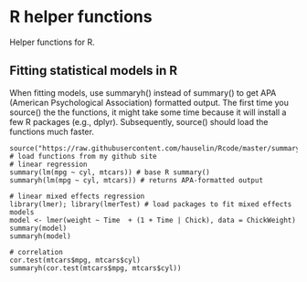 # R helper functions

Helper functions for R.

## Fitting statistical models in R

When fitting models, use summaryh() instead of summary() to get APA (American Psychological Association) formatted output. The first time you source() the the functions, it might take some time because it will install a few R packages (e.g., dplyr). Subsequently, source() should load the functions much faster.

```
source("https://raw.githubusercontent.com/hauselin/Rcode/master/summaryh.R") # load functions from my github site
# linear regression
summary(lm(mpg ~ cyl, mtcars)) # base R summary()
summaryh(lm(mpg ~ cyl, mtcars)) # returns APA-formatted output

# linear mixed effects regression
library(lmer); library(lmerTest) # load packages to fit mixed effects models
model <- lmer(weight ~ Time  + (1 + Time | Chick), data = ChickWeight)
summary(model)
summaryh(model)

# correlation
cor.test(mtcars$mpg, mtcars$cyl)
summaryh(cor.test(mtcars$mpg, mtcars$cyl))
```
